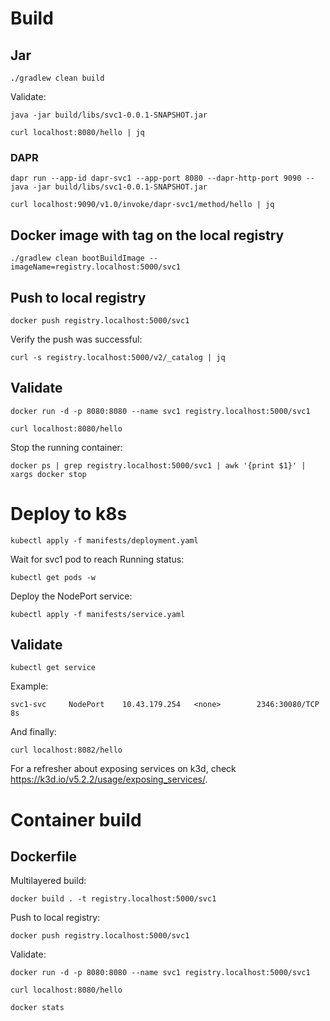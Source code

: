 # Build
## Jar
```
./gradlew clean build
```
Validate:
```
java -jar build/libs/svc1-0.0.1-SNAPSHOT.jar
```
```
curl localhost:8080/hello | jq
```
### DAPR
```
dapr run --app-id dapr-svc1 --app-port 8080 --dapr-http-port 9090 -- java -jar build/libs/svc1-0.0.1-SNAPSHOT.jar
```
```
curl localhost:9090/v1.0/invoke/dapr-svc1/method/hello | jq
```
## Docker image with tag on the local registry
```
./gradlew clean bootBuildImage --imageName=registry.localhost:5000/svc1
```
## Push to local registry
```
docker push registry.localhost:5000/svc1
```
Verify the push was successful:
```
curl -s registry.localhost:5000/v2/_catalog | jq
```
## Validate
```
docker run -d -p 8080:8080 --name svc1 registry.localhost:5000/svc1
```
```
curl localhost:8080/hello
```
Stop the running container:
```
docker ps | grep registry.localhost:5000/svc1 | awk '{print $1}' | xargs docker stop
```
# Deploy to k8s
```
kubectl apply -f manifests/deployment.yaml
```
Wait for svc1 pod to reach Running status:
```
kubectl get pods -w
```
Deploy the NodePort service:
```
kubectl apply -f manifests/service.yaml
```
## Validate
```
kubectl get service
```
Example:
```
svc1-svc     NodePort    10.43.179.254   <none>        2346:30080/TCP   8s
```
And finally:
```
curl localhost:8082/hello
```
For a refresher about exposing services on k3d, check  https://k3d.io/v5.2.2/usage/exposing_services/.

# Container build
## Dockerfile
Multilayered build:
```
docker build . -t registry.localhost:5000/svc1
```
Push to local registry:
```
docker push registry.localhost:5000/svc1
```
Validate:
```
docker run -d -p 8080:8080 --name svc1 registry.localhost:5000/svc1
```
```
curl localhost:8080/hello
```
```
docker stats
```
